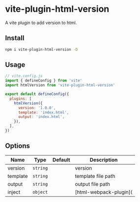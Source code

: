 # vite-plugin-html-version

A vite plugin to add version to html.

## Install

```bash
npm i vite-plugin-html-version -D
```

## Usage

```js
// vite.config.js
import { defineConfig } from 'vite'
import htmlVersion from 'vite-plugin-html-version'

export default defineConfig({
  plugins: [
    htmlVersion({
      version: '1.0.0',
      template: 'index.html',
      output: 'index.html',
    }),
  ],
})
```

## Options

| Name     | Type     | Default | Description                                                                 |
| -------- | -------- | ------- | --------------------------------------------------------------------------- |
| version  | `string` |         | version                                                                     |
| template | `string` |         | template file path                                                          |
| output   | `string` |         | output file path                                                            |
| inject   | `object` |         | [html-webpack-plugin](
